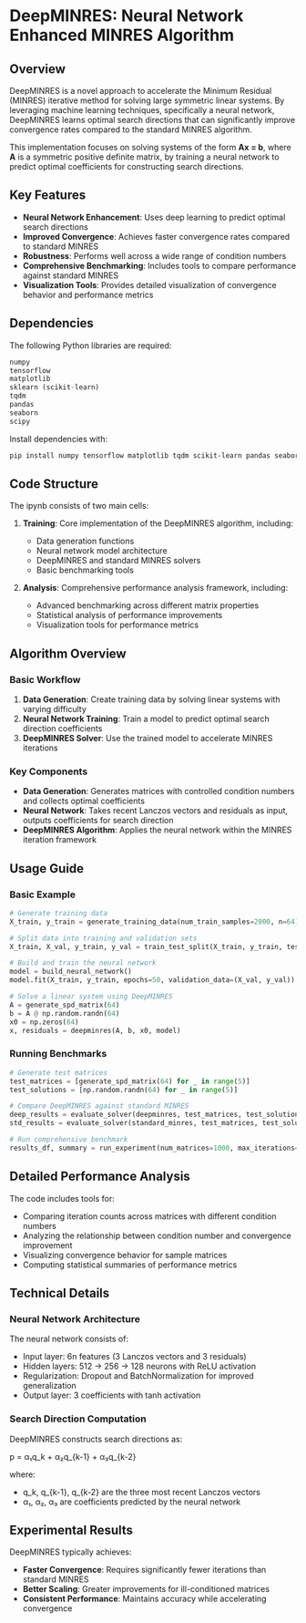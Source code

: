 # DeepMINRES: Neural Network Enhanced MINRES Algorithm

## Overview

DeepMINRES is a novel approach to accelerate the Minimum Residual (MINRES) iterative method for solving large symmetric linear systems. By leveraging machine learning techniques, specifically a neural network, DeepMINRES learns optimal search directions that can significantly improve convergence rates compared to the standard MINRES algorithm.

This implementation focuses on solving systems of the form **Ax = b**, where **A** is a symmetric positive definite matrix, by training a neural network to predict optimal coefficients for constructing search directions.

## Key Features

- **Neural Network Enhancement**: Uses deep learning to predict optimal search directions
- **Improved Convergence**: Achieves faster convergence rates compared to standard MINRES
- **Robustness**: Performs well across a wide range of condition numbers
- **Comprehensive Benchmarking**: Includes tools to compare performance against standard MINRES
- **Visualization Tools**: Provides detailed visualization of convergence behavior and performance metrics

## Dependencies

The following Python libraries are required:

```python
numpy
tensorflow
matplotlib
sklearn (scikit-learn)
tqdm
pandas
seaborn
scipy
```

Install dependencies with:

```bash
pip install numpy tensorflow matplotlib tqdm scikit-learn pandas seaborn scipy
```

## Code Structure

The ipynb consists of two main cells:

1. **Training**: Core implementation of the DeepMINRES algorithm, including:
   - Data generation functions
   - Neural network model architecture
   - DeepMINRES and standard MINRES solvers
   - Basic benchmarking tools

2. **Analysis**: Comprehensive performance analysis framework, including:
   - Advanced benchmarking across different matrix properties
   - Statistical analysis of performance improvements
   - Visualization tools for performance metrics

## Algorithm Overview

### Basic Workflow

1. **Data Generation**: Create training data by solving linear systems with varying difficulty
2. **Neural Network Training**: Train a model to predict optimal search direction coefficients
3. **DeepMINRES Solver**: Use the trained model to accelerate MINRES iterations

### Key Components

- **Data Generation**: Generates matrices with controlled condition numbers and collects optimal coefficients
- **Neural Network**: Takes recent Lanczos vectors and residuals as input, outputs coefficients for search direction
- **DeepMINRES Algorithm**: Applies the neural network within the MINRES iteration framework

## Usage Guide

### Basic Example

```python
# Generate training data
X_train, y_train = generate_training_data(num_train_samples=2000, n=64)

# Split data into training and validation sets
X_train, X_val, y_train, y_val = train_test_split(X_train, y_train, test_size=0.2)

# Build and train the neural network
model = build_neural_network()
model.fit(X_train, y_train, epochs=50, validation_data=(X_val, y_val))

# Solve a linear system using DeepMINRES
A = generate_spd_matrix(64)
b = A @ np.random.randn(64)
x0 = np.zeros(64)
x, residuals = deepminres(A, b, x0, model)
```

### Running Benchmarks

```python
# Generate test matrices
test_matrices = [generate_spd_matrix(64) for _ in range(5)]
test_solutions = [np.random.randn(64) for _ in range(5)]

# Compare DeepMINRES against standard MINRES
deep_results = evaluate_solver(deepminres, test_matrices, test_solutions, "DeepMINRES")
std_results = evaluate_solver(standard_minres, test_matrices, test_solutions, "Standard MINRES")

# Run comprehensive benchmark
results_df, summary = run_experiment(num_matrices=1000, max_iterations=200)
```

## Detailed Performance Analysis

The code includes tools for:
- Comparing iteration counts across matrices with different condition numbers
- Analyzing the relationship between condition number and convergence improvement
- Visualizing convergence behavior for sample matrices
- Computing statistical summaries of performance metrics

## Technical Details

### Neural Network Architecture

The neural network consists of:
- Input layer: 6n features (3 Lanczos vectors and 3 residuals)
- Hidden layers: 512 → 256 → 128 neurons with ReLU activation
- Regularization: Dropout and BatchNormalization for improved generalization
- Output layer: 3 coefficients with tanh activation

### Search Direction Computation

DeepMINRES constructs search directions as:

p = α₁q_k + α₂q_{k-1} + α₃q_{k-2}

where:
- q_k, q_{k-1}, q_{k-2} are the three most recent Lanczos vectors
- α₁, α₂, α₃ are coefficients predicted by the neural network

## Experimental Results

DeepMINRES typically achieves:
- **Faster Convergence**: Requires significantly fewer iterations than standard MINRES
- **Better Scaling**: Greater improvements for ill-conditioned matrices
- **Consistent Performance**: Maintains accuracy while accelerating convergence


